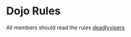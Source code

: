 Dojo Rules
==========

All members should read the rules
[deadlyvipers](https://github.com/deadlyvipers)
